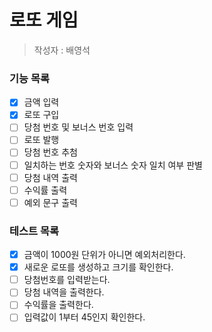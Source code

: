 # 로또 게임 
> 작성자 : 배영석

### 기능 목록
- [x] 금액 입력
- [x] 로또 구입
- [ ] 당첨 번호 및 보너스 번호 입력
- [ ] 로또 발행
- [ ] 당첨 번호 추첨
- [ ] 일치하는 번호 숫자와 보너스 숫자 일치 여부 판별
- [ ] 당첨 내역 출력
- [ ] 수익률 출력
- [ ] 예외 문구 출력

### 테스트 목록
- [x] 금액이 1000원 단위가 아니면 예외처리한다.
- [x] 새로운 로또를 생성하고 크기를 확인한다.
- [ ] 당첨번호를 입력받는다.
- [ ] 당첨 내역을 출력한다.
- [ ] 수익률을 출력한다.
- [ ] 입력값이 1부터 45인지 확인한다.
